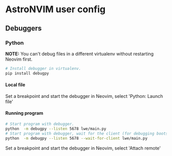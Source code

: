 # AstroNVIM user config

## Debuggers

### Python

**NOTE:**  You can't debug files in a different virtualenv without restarting Neovim first.

```bash
# Install debugger in virtualenv.
pip install debugpy
```

#### Local file

Set a breakpoint and start the debugger in Neovim, select 'Python: Launch file'

#### Running program

```bash
# Start program with debugger.
python  -m debugpy --listen 5678 lwe/main.py
# Start program with debugger, wait for the client (for debugging bootstrap)
python  -m debugpy --listen 5678 --wait-for-client lwe/main.py
```

Set a breakpoint and start the debugger in Neovim, select 'Attach remote'
